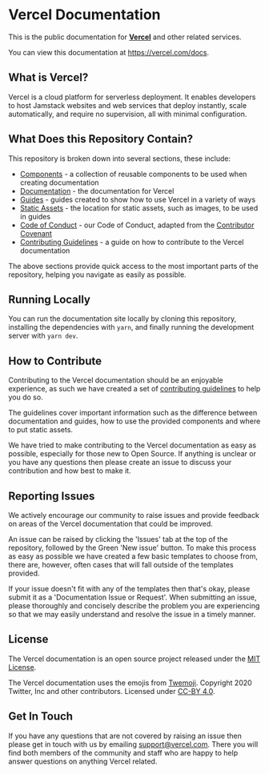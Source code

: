# Vercel Documentation

This is the public documentation for [**Vercel**](https://vercel.com) and other related services.

You can view this documentation at https://vercel.com/docs.

## What is Vercel?

Vercel is a cloud platform for serverless deployment. It enables developers to host Jamstack websites and web services that deploy instantly, scale automatically, and require no supervision, all with minimal configuration.

## What Does this Repository Contain?

This repository is broken down into several sections, these include:

- [Components](https://github.com/zeit/docs/tree/master/components) - a collection of reusable components to be used when creating documentation
- [Documentation](https://github.com/zeit/docs/tree/master/pages/docs) - the documentation for Vercel
- [Guides](https://github.com/zeit/docs/tree/master/pages/guides) - guides created to show how to use Vercel in a variety of ways
- [Static Assets](https://github.com/zeit/docs/tree/master/public/static/guides) - the location for static assets, such as images, to be used in guides
- [Code of Conduct](https://github.com/zeit/docs/blob/master/CODE_OF_CONDUCT.md) - our Code of Conduct, adapted from the [Contributor Covenant](http://contributor-covenant.org)
- [Contributing Guidelines](https://github.com/zeit/docs/blob/master/CONTRIBUTING.md) - a guide on how to contribute to the Vercel documentation

The above sections provide quick access to the most important parts of the repository, helping you navigate as easily as possible.

## Running Locally

You can run the documentation site locally by cloning this repository, installing the dependencies with `yarn`, and finally running the development server with `yarn dev`.

## How to Contribute

Contributing to the Vercel documentation should be an enjoyable experience, as such we have created a set of [contributing guidelines](https://github.com/zeit/docs/blob/master/CONTRIBUTING.md) to help you do so.

The guidelines cover important information such as the difference between documentation and guides, how to use the provided components and where to put static assets.

We have tried to make contributing to the Vercel documentation as easy as possible, especially for those new to Open Source. If anything is unclear or you have any questions then please create an issue to discuss your contribution and how best to make it.

## Reporting Issues

We actively encourage our community to raise issues and provide feedback on areas of the Vercel documentation that could be improved.

An issue can be raised by clicking the 'Issues' tab at the top of the repository, followed by the Green 'New issue' button. To make this process as easy as possible we have created a few basic templates to choose from, there are, however, often cases that will fall outside of the templates provided.

If your issue doesn't fit with any of the templates then that's okay, please submit it as a 'Documentation Issue or Request'. When submitting an issue, please thoroughly and concisely describe the problem you are experiencing so that we may easily understand and resolve the issue in a timely manner.

## License

The Vercel documentation is an open source project released under the [MIT License](https://github.com/zeit/docs/blob/master/LICENSE.md).

The Vercel documentation uses the emojis from [Twemoji](https://twemoji.twitter.com). Copyright 2020 Twitter, Inc and other contributors. Licensed under [CC-BY 4.0](https://creativecommons.org/licenses/by/4.0).

## Get In Touch

If you have any questions that are not covered by raising an issue then please get in touch with us by emailing support@vercel.com. There you will find both members of the community and staff who are happy to help answer questions on anything Vercel related.
